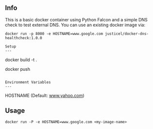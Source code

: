 Info
---
This is a basic docker container using Python Falcon and a simple DNS check to test external DNS.
You can use an existing docker image via:

```
docker run -p 8000 -e HOSTNAME=www.google.com justicel/docker-dns-healthcheck:1.0.0

Setup
---
```
docker build -t <my-image-name> .

docker push <my-image-name>
```

Environment Variables
---

```
HOSTNAME (Default: www.yahoo.com)

Usage
---

```
docker run -P -e HOSTNAME=www.google.com <my-image-name>
```
